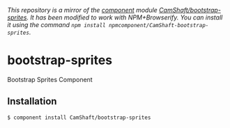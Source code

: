*This repository is a mirror of the [component](http://component.io) module [CamShaft/bootstrap-sprites](http://github.com/CamShaft/bootstrap-sprites). It has been modified to work with NPM+Browserify. You can install it using the command `npm install npmcomponent/CamShaft-bootstrap-sprites`.*

# bootstrap-sprites

  Bootstrap Sprites Component


## Installation

    $ component install CamShaft/bootstrap-sprites
